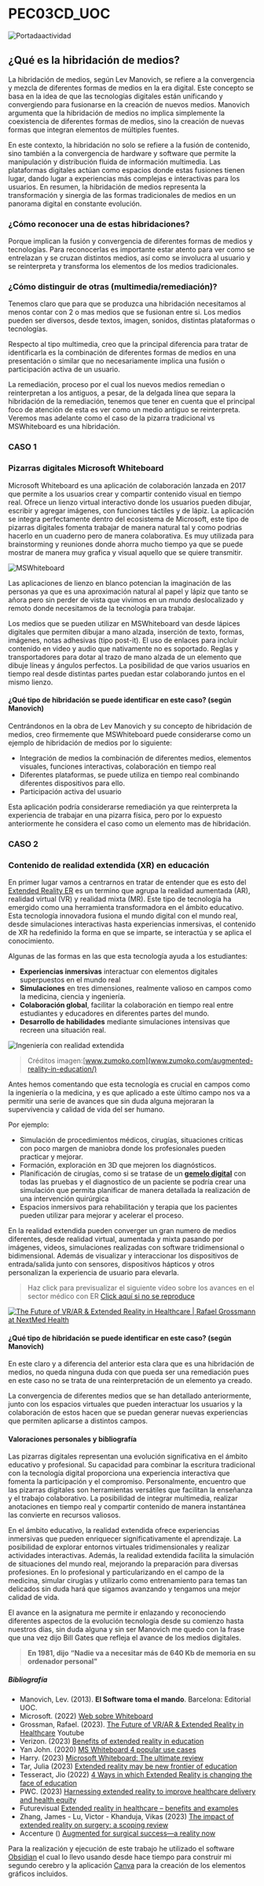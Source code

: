 # PEC03CD_UOC

![Portadaactividad](./assets/pec03.jpg)

## ¿Qué es la hibridación de medios?

La hibridación de medios, según Lev Manovich, se refiere a la convergencia y mezcla de diferentes formas de medios en la era digital. Este concepto se basa en la idea de que las tecnologías digitales están unificando y convergiendo para fusionarse en la creación de nuevos medios. Manovich argumenta que la hibridación de medios no implica simplemente la coexistencia de diferentes formas de medios, sino la creación de nuevas formas que integran elementos de múltiples fuentes.

En este contexto, la hibridación no solo se refiere a la fusión de contenido, sino también a la convergencia de hardware y software que permite la manipulación y distribución fluida de información multimedia. Las plataformas digitales actúan como espacios donde estas fusiones tienen lugar, dando lugar a experiencias más complejas e interactivas para los usuarios. En resumen, la hibridación de medios representa la transformación y sinergia de las formas tradicionales de medios en un panorama digital en constante evolución.

### ¿Cómo reconocer una de estas hibridaciones?
Porque implican la fusión y convergencia de diferentes formas de medios y tecnologías. Para reconocerlas es importante estar atento para ver como se entrelazan y se cruzan distintos medios, así como se involucra al usuario y se reinterpreta y transforma los elementos de los medios tradicionales.
### ¿Cómo distinguir de otras (multimedia/remediación)?
Tenemos claro que para que se produzca una hibridación necesitamos al menos contar con 2 o mas medios que se fusionan entre si. Los medios pueden ser diversos, desde textos, imagen, sonidos, distintas plataformas o tecnologías.

Respecto al tipo multimedia, creo que la principal diferencia para tratar de identificarla es la combinación de diferentes formas de medios en una presentación o similar que no necesariamente implica una fusión o participación activa de un usuario.

La remediación, proceso por el cual los nuevos medios remedian o reinterpretan a los antiguos, a pesar, de la delgada línea que separa la hibridación de la remediación, tenemos que tener en cuenta que el principal foco de atención de esta es ver como un medio antiguo se reinterpreta. Veremos mas adelante como el caso de la pizarra tradicional vs MSWhiteboard es una hibridación.

### CASO 1

### **Pizarras digitales Microsoft Whiteboard**

Microsoft Whiteboard es una aplicación de colaboración lanzada en 2017 que permite a los usuarios crear y compartir contenido visual en tiempo real. Ofrece un lienzo virtual interactivo donde los usuarios pueden dibujar, escribir y agregar imágenes, con funciones táctiles y de lápiz.
La aplicación se integra perfectamente dentro del ecosistema de Microsoft, este tipo de pizarras digitales fomenta trabajar de manera natural tal y como podrias hacerlo en un cuaderno pero de manera colaborativa. Es muy utilizada para brainstorming y reuniones donde ahorra mucho tiempo ya que se puede mostrar de manera muy grafica y visual aquello que se quiere transmitir.

![MSWhiteboard](./assets/msWhiteboard1.png)

Las aplicaciones de lienzo en blanco potencian la imaginación de las personas ya que es una aproximación natural al papel y lápiz que tanto se añora pero sin perder de vista que vivimos en un mundo deslocalizado y remoto donde necesitamos de la tecnología para trabajar.

Los medios que se pueden utilizar en MSWhiteboard van desde lápices digitales que permiten dibujar a mano alzada, inserción de texto, formas, imágenes, notas adhesivas (tipo post-it). El uso de enlaces para incluir contenido en video y audio que nativamente no es soportado. Reglas y transportadores para dotar al trazo de mano alzada de un elemento que dibuje líneas y ángulos perfectos. La posibilidad de que varios usuarios en tiempo real desde distintas partes puedan estar colaborando juntos en el mismo lienzo.
    
#### ¿Qué tipo de hibridación se puede identificar en este caso? (según Manovich)
Centrándonos en la obra de Lev Manovich y su concepto de hibridación de medios, creo firmemente que MSWhiteboard puede considerarse como un ejemplo de hibridación de medios por lo siguiente:
* Integración de medios la combinación de diferentes medios, elementos visuales, funciones interactivas, colaboración en tiempo real
* Diferentes plataformas, se puede utiliza en tiempo real combinando diferentes dispositivos para ello.
* Participación activa del usuario

Esta aplicación podría considerarse remediación ya que reinterpreta la experiencia de trabajar en una pizarra física, pero por lo expuesto anteriormente he considera el caso como un elemento mas de hibridación.  


### CASO 2

### **Contenido de realidad extendida (XR) en educación**
En primer lugar vamos a centrarnos en tratar de entender que es esto del [Extended Reality ER](https://en.wikipedia.org/wiki/Extended_reality) es un termino que agrupa la realidad aumentada (AR), realidad virtual (VR) y realidad mixta (MR). 
Este tipo de tecnología ha emergido como una herramienta transformadora en el ámbito educativo.
Esta tecnología innovadora fusiona el mundo digital con el mundo real, desde simulaciones interactivas hasta experiencias inmersivas, el contenido de XR ha redefinido la forma en que se imparte, se interactúa y se aplica el conocimiento.

Algunas de las formas en las que esta tecnología ayuda a los estudiantes:
* **Experiencias inmersivas** interactuar con elementos digitales superpuestos en el mundo real
* **Simulaciones** en tres dimensiones, realmente valioso en campos como la medicina, ciencia y ingeniería.
* **Colaboración global**, facilitar la colaboración en tiempo real entre estudiantes y educadores en diferentes partes del mundo.
* **Desarrollo de habilidades** mediante simulaciones intensivas que recreen una situación real.

![Ingeniería con realidad extendida](./assets/ing1.webp)
> Créditos imagen:[www.zumoko.com](www.zumoko.com/augmented-reality-in-education/)

Antes hemos comentando que esta tecnología es crucial en campos como la ingeniería o la medicina, y es que aplicado a este último campo nos va a permitir una serie de avances que sin duda alguna mejoraran la supervivencia y calidad de vida del ser humano. 

Por ejemplo: 
* Simulación de procedimientos médicos, cirugías, situaciones criticas con poco margen de maniobra donde los profesionales pueden practicar y mejorar.
* Formación, exploración en 3D que mejoren los diagnósticos.
* Planificación de cirugías, como si se tratase de un [**gemelo digital**](https://en.wikipedia.org/wiki/Digital_twin) con todas las pruebas y el diagnostico de un paciente se podría crear una simulación que permita planificar de manera detallada la realización de una intervención quirúrgica
* Espacios inmersivos para rehabilitación y terapia que los pacientes pueden utilizar para mejorar y acelerar el proceso.

En la realidad extendida pueden converger un gran numero de medios diferentes, desde realidad virtual, aumentada y mixta pasando por imágenes, videos, simulaciones realizadas con software tridimensional o bidimensional. Además de visualizar y interaccionar los dispositivos de entrada/salida junto con sensores, dispositivos hápticos y otros personalizan la experiencia de usuario para elevarla.

> Haz click para previsualizar el siguiente vídeo sobre los avances en el sector médico con ER [Click aquí si no se reproduce](https://www.youtube.com/watch?v=UmSIMBGwW_Y)

[![The Future of VR/AR &amp; Extended Reality in Healthcare | Rafael Grossmann at NextMed Health](http://img.youtube.com/vi/UmSIMBGwW_Y/0.jpg)](http://www.youtube.com/watch?v=UmSIMBGwW_Y "The Future of VR/AR &amp; Extended Reality in Healthcare | Rafael Grossmann at NextMed Health")

#### ¿Qué tipo de hibridación se puede identificar en este caso? (según Manovich)

En este claro y a diferencia del anterior esta clara que es una hibridación de medios, no queda ninguna duda con que pueda ser una remediación pues en este caso no se trata de una reinterpretación de un elemento ya creado. 

La convergencia de diferentes medios que se han detallado anteriormente, junto con los espacios virtuales que pueden interactuar los usuarios y la colaboración de estos hacen que se puedan generar nuevas experiencias que permiten aplicarse a distintos campos. 

    
#### Valoraciones personales y bibliografía

Las pizarras digitales representan una evolución significativa en el ámbito educativo y profesional. Su capacidad para combinar la escritura tradicional con la tecnología digital proporciona una experiencia interactiva que fomenta la participación y el compromiso. Personalmente, encuentro que las pizarras digitales son herramientas versátiles que facilitan la enseñanza y el trabajo colaborativo. La posibilidad de integrar multimedia, realizar anotaciones en tiempo real y compartir contenido de manera instantánea las convierte en recursos valiosos.

En el ámbito educativo, la realidad extendida ofrece experiencias inmersivas que pueden enriquecer significativamente el aprendizaje. La posibilidad de explorar entornos virtuales tridimensionales y realizar actividades interactivas. Además, la realidad extendida facilita la simulación de situaciones del mundo real, mejorando la preparación para diversas profesiones.
En lo profesional y particularizando en el campo de la medicina, simular cirugías y utilizarlo como entrenamiento para temas tan delicados sin duda hará que sigamos avanzando y tengamos una mejor calidad de vida.

El avance en la asignatura me permite ir enlazando y reconociendo diferentes aspectos de la evolución tecnología desde su comienzo hasta nuestros días, sin duda alguna y sin ser Manovich me quedo con la frase que una vez dijo Bill Gates que refleja el avance de los medios digitales.

> **En 1981, dijo** __“Nadie va a necesitar más de 640 Kb de memoria en su ordenador personal"__

##### Bibliografía
- Manovich, Lev. (2013). **El Software toma el mando**. Barcelona: Editorial UOC.
- Microsoft. (2022) [Web sobre Whiteboard](https://www.microsoft.com/es-es/microsoft-365/microsoft-whiteboard/digital-whiteboard-app)
- Grossman, Rafael. (2023). [The Future of VR/AR & Extended Reality in Healthcare](https://www.youtube.com/watch?v=UmSIMBGwW_Y) Youtube
- Verizon. (2023) [Benefits of extended reality in education](https://www.verizon.com/business/resources/articles/s/the-benefits-of-extended-reality-in-education/) 
- Yan John. (2020) [MS Whiteboard 4 popular use cases](https://www.inknoe.com/blog/2020/09/19/use-microsoft-whiteboard-for-collaboration/)
- Harry. (2023) [Microsoft Whiteboard: The ultimate review](https://boardmix.com/reviews/microsoft-whiteboard/)
- Tar, Julia (2023) [Extended reality may be new frontier of education](https://www.euractiv.com/section/digital/news/extended-reality-may-be-new-frontier-of-education/)
- Tesseract, Jio (2022) [4 Ways in which Extended Reality is changing the face of education](https://www.linkedin.com/pulse/4-ways-which-extended-reality-changing-face-education-)
- PWC. (2023) [Harnessing extended reality to improve healthcare delivery and health equity](https://www.pwc.com/us/en/tech-effect/emerging-tech/improve-healthcare-with-extended-reality.html)
- Futurevisual [Extended reality in healthcare – benefits and examples](https://futurevisual.com/blog/extended-reality-healthcare/)
- Zhang, James - Lu, Victor - Khanduja, Vikas (2023) [The impact of extended reality on surgery: a scoping review](https://pubmed.ncbi.nlm.nih.gov/36645474/)
- Accenture () [Augmented for surgical success—a reality now](https://www.accenture.com/us-en/case-studies/technology/microsoft-hololens-surgery)

Para la realización y ejecución de este trabajo he utilizado el software [Obsidian](https://obsidian.md/) el cual lo llevo usando desde hace tiempo para construir mi segundo cerebro y la aplicación [Canva](canva.com) para la creación de los elementos gráficos incluidos.
